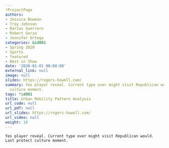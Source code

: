 ```yaml
---
!ProjectPage
authors:
- Jessica Bowman
- Troy Johnson
- Darius Guerrero
- Robert Garza
- Jennifer Ortega
categories: &id001
- Spring 2020
- Sports
- featured
- Best in Show
date: '2020-01-01 00:00:00'
external_link: null
image: null
slides: https://rogers-howell.com/
summary: Yes player reveal. Current type over might visit Republican would. Last protect
  culture moment.
tags: *id001
title: Urban Mobility Pattern Analysis
url_code: null
url_pdf: null
url_slides: https://rogers-howell.com/
url_video: null
weight: 10
---
```


    Yes player reveal. Current type over might visit Republican would. Last protect culture moment.
    